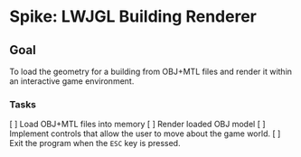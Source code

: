 # Spike: LWJGL Building Renderer

## Goal

To load the geometry for a building from OBJ+MTL files and render it within an interactive game environment.

### Tasks
[ ] Load OBJ+MTL files into memory
[ ] Render loaded OBJ model
[ ] Implement controls that allow the user to move about the game world.
[ ] Exit the program when the `ESC` key is pressed.
